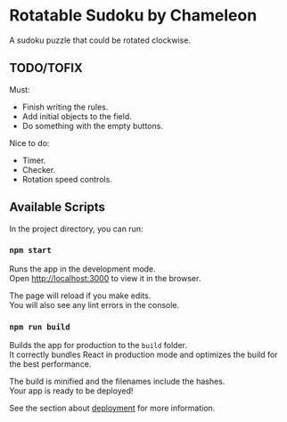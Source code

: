 # Rotatable Sudoku by Chameleon

A sudoku puzzle that could be rotated clockwise.

## TODO/TOFIX
Must:
- Finish writing the rules.
- Add initial objects to the field.
- Do something with the empty buttons.

Nice to do:
- Timer.
- Checker.
- Rotation speed controls.

## Available Scripts

In the project directory, you can run:

### `npm start`

Runs the app in the development mode.\
Open [http://localhost:3000](http://localhost:3000) to view it in the browser.

The page will reload if you make edits.\
You will also see any lint errors in the console.

### `npm run build`

Builds the app for production to the `build` folder.\
It correctly bundles React in production mode and optimizes the build for the best performance.

The build is minified and the filenames include the hashes.\
Your app is ready to be deployed!

See the section about [deployment](https://facebook.github.io/create-react-app/docs/deployment) for more information.
